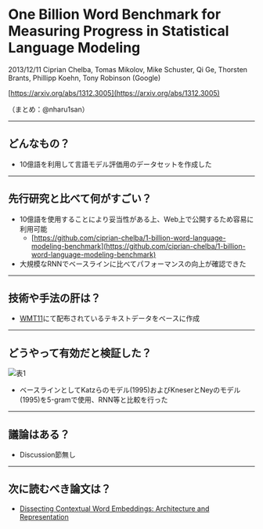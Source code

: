 One Billion Word Benchmark for Measuring Progress in Statistical Language Modeling
===

2013/12/11 Ciprian Chelba, Tomas Mikolov, Mike Schuster, Qi Ge, Thorsten Brants, Phillipp Koehn, Tony Robinson (Google)

[https://arxiv.org/abs/1312.3005](https://arxiv.org/abs/1312.3005)

（まとめ：@nharu1san）

---

## どんなもの？
+ 10億語を利用して言語モデル評価用のデータセットを作成した

---

## 先行研究と比べて何がすごい？
+ 10億語を使用することにより妥当性がある上、Web上で公開するため容易に利用可能
  + [https://github.com/ciprian-chelba/1-billion-word-language-modeling-benchmark](https://github.com/ciprian-chelba/1-billion-word-language-modeling-benchmark)
+ 大規模なRNNでベースラインに比べてパフォーマンスの向上が確認できた

---

## 技術や手法の肝は？
+ [WMT11](http://statmt.org/wmt11/)にて配布されているテキストデータをベースに作成

---

## どうやって有効だと検証した？
![表1](https://i.imgur.com/QXKxEyX.jpg)
+ ベースラインとしてKatzらのモデル(1995)およびKneserとNeyのモデル(1995)を5-gramで使用、RNN等と比較を行った

---

## 議論はある？
+ Discussion節無し

---

## 次に読むべき論文は？
+ [Dissecting Contextual Word Embeddings: Architecture and Representation](https://arxiv.org/abs/1808.08949)
